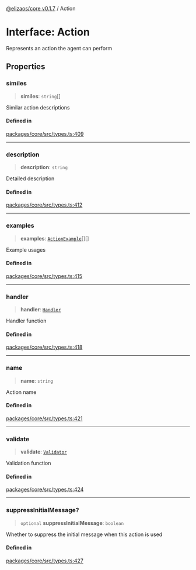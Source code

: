 [@elizaos/core v0.1.7](../index.md) / Action

# Interface: Action

Represents an action the agent can perform

## Properties

### similes

> **similes**: `string`[]

Similar action descriptions

#### Defined in

[packages/core/src/types.ts:409](https://github.com/bbopar/eliza/blob/main/packages/core/src/types.ts#L409)

***

### description

> **description**: `string`

Detailed description

#### Defined in

[packages/core/src/types.ts:412](https://github.com/bbopar/eliza/blob/main/packages/core/src/types.ts#L412)

***

### examples

> **examples**: [`ActionExample`](ActionExample.md)[][]

Example usages

#### Defined in

[packages/core/src/types.ts:415](https://github.com/bbopar/eliza/blob/main/packages/core/src/types.ts#L415)

***

### handler

> **handler**: [`Handler`](../type-aliases/Handler.md)

Handler function

#### Defined in

[packages/core/src/types.ts:418](https://github.com/bbopar/eliza/blob/main/packages/core/src/types.ts#L418)

***

### name

> **name**: `string`

Action name

#### Defined in

[packages/core/src/types.ts:421](https://github.com/bbopar/eliza/blob/main/packages/core/src/types.ts#L421)

***

### validate

> **validate**: [`Validator`](../type-aliases/Validator.md)

Validation function

#### Defined in

[packages/core/src/types.ts:424](https://github.com/bbopar/eliza/blob/main/packages/core/src/types.ts#L424)

***

### suppressInitialMessage?

> `optional` **suppressInitialMessage**: `boolean`

Whether to suppress the initial message when this action is used

#### Defined in

[packages/core/src/types.ts:427](https://github.com/bbopar/eliza/blob/main/packages/core/src/types.ts#L427)
